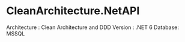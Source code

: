 # CleanArchitecture.NetAPI 
Architecture : Clean Architecture and DDD
Version : .NET 6
Database: MSSQL
